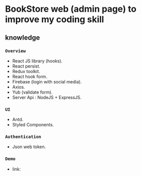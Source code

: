 # BookStore web (admin page) to improve my coding skill

## knowledge

### `Overview`
- React JS library (hooks).
- React persist.
- Redux toolkit.
- React hook form.
- Firebase (login with social media).
- Axios.
- Yub (validate form).
- Server Api : NodeJS + ExpressJS.

### `UI`
- Antd.
- Styled Components.

### `Authentication`
- Json web token.


### `Demo`
- link: